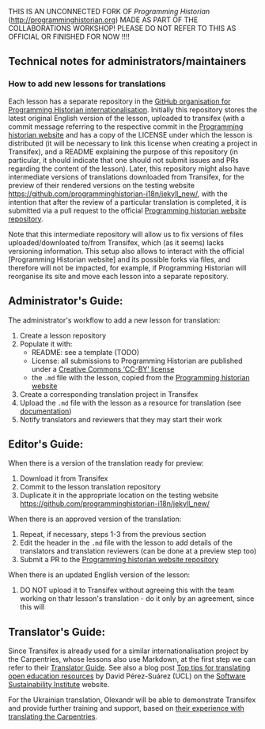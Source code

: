 THIS IS AN UNCONNECTED FORK OF _Programming Historian_ (<http://programminghistorian.org>) MADE AS PART OF THE COLLABORATIONS WORKSHOP! PLEASE DO NOT REFER TO THIS AS OFFICIAL OR FINISHED FOR NOW !!!!

## Technical notes for administrators/maintainers

### How to add new lessons for translations

Each lesson has a separate repository in the
[GitHub organisation for Programming Historian internationalisation](https://github.com/orgs/programminghistorian-i18n). Initially this repository stores the latest original English version
of the lesson, uploaded to transifex (with a commit message referring to
the respective commit in the [Programming historian website](https://github.com/programminghistorian/jekyll/)
and has a copy of the LICENSE under which the lesson is distributed
(it will be necessary to link this license when creating a project
in Transifex), and a README explaining the purpose of this repository
(in particular, it should indicate that one should not submit issues and
PRs regarding the content of the lesson). Later, this repository might
also have intermediate versions of translations downloaded from Transifex,
for the preview of their rendered versions on the testing website
https://github.com/programminghistorian-i18n/jekyll_new/, with the intention
that after the review of a particular translation is completed, it is
submitted via a pull request to the official [Programming historian website
repository](https://github.com/programminghistorian/jekyll/).

Note that this intermediate repository will allow us to fix versions of
files uploaded/downloated to/from Transifex, which (as it seems) lacks
versioning information. This setup also allows to interact with the official
[Programming Historian website] and its possible forks via files, and
therefore will not be impacted, for example, if Programming Historian
will reorganise its site and move each lesson into a separate repository.

## Administrator's Guide:

The administrator's workflow to add a new lesson for translation:

1. Create a lesson repository
2. Populate it with: 
    - README: see a template (TODO)
    - License: all submissions to Programming Historian are published
      under a [Creative Commons ‘CC-BY’ license](https://creativecommons.org/licenses/by/4.0/deed.en)
    - the `.md` file with the lesson, copied from the
      [Programming historian website](https://github.com/programminghistorian/jekyll/)
3. Create a corresponding translation project in Transifex
4. Upload the `.md` file with the lesson as a resource for translation
   (see [documentation](https://help.transifex.com/en/articles/6236812-uploading-content-for-translation))
6. Notify translators and reviewers that they may start their work

## Editor's Guide:

When there is a version of the translation ready for preview:
1. Download it from Transifex
2. Commit to the lesson translation repository
3. Duplicate it in the appropriate location on the testing 
   website https://github.com/programminghistorian-i18n/jekyll_new/

When there is an approved version of the translation:
1. Repeat, if necessary, steps 1-3 from the previous section
2. Edit the header in the `.md` file with the lesson to add
   details of the translators and translation reviewers (can
   be done at a preview step too)
3. Submit a PR to the
   [Programming historian website repository](https://github.com/programminghistorian/jekyll/)

When there is an updated English version of the lesson:
1. DO NOT upload it to Transifex without agreeing this with
   the team working on thatr lesson's translation - do it
   only by an agreement, since this will 


## Translator's Guide:

Since Transifex is already used for a similar internationalisation
project by the Carpentries, whose lessons also use Markdown, at the
first step we can refer to their [Translator Guide](https://carpentries-i18n-handbook.readthedocs.io/en/latest/guide/translator/index.html). See
also a blog post [Top tips for translating open education resources](https://www.software.ac.uk/blog/2022-05-26-top-tips-translating-open-education-resources) by David Pérez-Suárez (UCL) on the
[Software Sustainability Institute](https://www.software.ac.uk/) website.

For the Ukrainian translation, Olexandr will be able to demonstrate
Transifex and provide further training and support, based on [their
experience with translating the Carpentries](https://olexandr-konovalov.github.io/posts/2023/03/28/carpentries-translation/).


